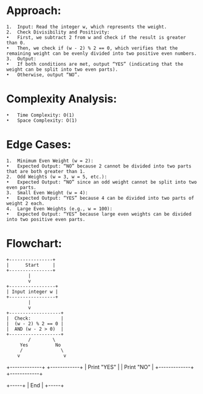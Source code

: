 # Approach:

    1.	Input: Read the integer w, which represents the weight.
    2.	Check Divisibility and Positivity:
    •	First, we subtract 2 from w and check if the result is greater than 0.
    •	Then, we check if (w - 2) % 2 == 0, which verifies that the remaining weight can be evenly divided into two positive even numbers.
    3.	Output:
    •	If both conditions are met, output “YES” (indicating that the weight can be split into two even parts).
    •	Otherwise, output “NO”.

# Complexity Analysis:

    •	Time Complexity: O(1)
    •	Space Complexity: O(1)

# Edge Cases:

    1.	Minimum Even Weight (w = 2):
    •	Expected Output: “NO” because 2 cannot be divided into two parts that are both greater than 1.
    2.	Odd Weights (w = 3, w = 5, etc.):
    •	Expected Output: “NO” since an odd weight cannot be split into two even parts.
    3.	Small Even Weight (w = 4):
    •	Expected Output: “YES” because 4 can be divided into two parts of weight 2 each.
    4.	Large Even Weights (e.g., w = 100):
    •	Expected Output: “YES” because large even weights can be divided into two positive even parts.

# Flowchart:

    +----------------+
    |      Start     |
    +----------------+
            |
            v
    +-----------------+
    | Input integer w |
    +-----------------+
            |
            v
    +-------------------+
    |  Check:           |
    |  (w - 2) % 2 == 0 |
    |  AND (w - 2 > 0)  |
    +-------------------+
            /        \
         Yes          No
         /              \
        v                v

+-------------+ +------------+
| Print "YES" | | Print "NO" |
+-------------+ +------------+

+-----+
| End |
+-----+
